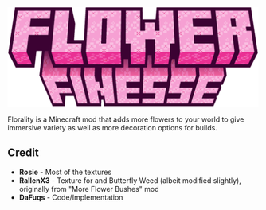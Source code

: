 ![Mod Logo](/images/logo.png)

Florality is a Minecraft mod that adds more flowers to your world to give immersive variety as well as more decoration options for builds.

## Credit
- **Rosie** - Most of the textures
- **RallenX3** - Texture for and Butterfly Weed (albeit modified slightly), originally from "More Flower Bushes" mod
- **DaFuqs** - Code/Implementation